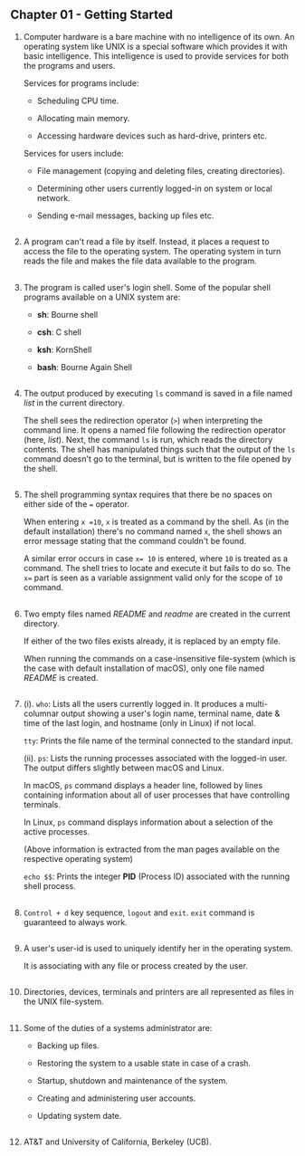 ## Chapter 01 - Getting Started

01.	Computer hardware is a bare machine with no intelligence of its own. An operating system like UNIX is a special software which provides it with basic intelligence. This intelligence is used to provide services for both the programs and users.

	Services for programs include:

	-	Scheduling CPU time.

	-	Allocating main memory.

	-	Accessing hardware devices such as hard-drive, printers etc.

	Services for users include:

	-	File management (copying and deleting files, creating directories).

	-	Determining other users currently logged-in on system or local network.

	-	Sending e-mail messages, backing up files etc.

##

02.	A program can't read a file by itself. Instead, it places a request to access the file to the operating system. The operating system in turn reads the file and makes the file data available to the program.

##

03.	The program is called user's login shell. Some of the popular shell programs available on a UNIX system are:

	-	**sh**: Bourne shell
	
	-	**csh**: C shell
	
	-	**ksh**: KornShell
	
	-	**bash**: Bourne Again Shell

##

04.	The output produced by executing `ls` command is saved in a file named _list_ in the current directory.

	The shell sees the redirection operator (`>`) when interpreting the command line. It opens a named file following the redirection operator (here, _list_). Next, the command `ls` is run, which reads the directory contents. The shell has manipulated things such that the output of the `ls` command doesn't go to the terminal, but is written to the file opened by the shell.

##

05.	The shell programming syntax requires that there be no spaces on either side of the `=` operator.

	When entering `x =10`, `x` is treated as a command by the shell. As (in the default installation) there's no command named `x`, the shell shows an error message stating that the command couldn't be found.

	A similar error occurs in case `x= 10` is entered, where `10` is treated as a command. The shell tries to locate and execute it but fails to do so. The `x=` part is seen as a variable assignment valid only for the scope of `10` command.

##

06.	Two empty files named _README_ and _readme_ are created in the current directory.

	If either of the two files exists already, it is replaced by an empty file.

	When running the commands on a case-insensitive file-system (which is the case with default installation of macOS), only one file named _README_ is created.

##

07.	(i). `who`: Lists all the users currently logged in. It produces a multi-columnar output showing a user's login name, terminal name, date & time of the last login, and hostname (only in Linux) if not local.

	`tty`: Prints the file name of the terminal connected to the standard input.

	(ii). `ps`: Lists the running processes associated with the logged-in user. The output differs slightly between macOS and Linux.

	In macOS, `ps` command displays a header line, followed by lines containing information about all of user processes that have controlling terminals.

    In Linux, `ps` command displays information about a selection of the active processes.

    (Above information is extracted from the man pages available on the respective operating system)

	`echo $$`: Prints the integer **PID** (Process ID) associated with the running shell process.

##

08.	`Control + d` key sequence, `logout` and `exit`. `exit` command is guaranteed to always work.

##

09.	A user's user-id is used to uniquely identify her in the operating system.

	It is associating with any file or process created by the user.

##

10.	Directories, devices, terminals and printers are all represented as files in the UNIX file-system.

##

11.	Some of the duties of a systems administrator are:

	-	Backing up files.

	-	Restoring the system to a usable state in case of a crash.

	-	Startup, shutdown and maintenance of the system.

	-	Creating and administering user accounts.

	-	Updating system date.

##

12.	AT&T and University of California, Berkeley (UCB).

##
